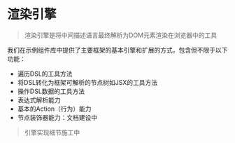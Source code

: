 # 渲染引擎

> 渲染引擎是将中间描述语言最终解析为DOM元素渲染在浏览器中的工具

我们在示例组件库中提供了主要框架的基本引擎和扩展的方式，包含但不限于以下功能：
- 遍历DSL的工具方法
- 将DSL转化为框架可解析的节点树如JSX的工具方法
- 操作DSL数据的工具方法
- 表达式解析能力
- 基本的Action（行为）能力
- 节点装饰器能力：文档建设中

> 引擎实现细节施工中

